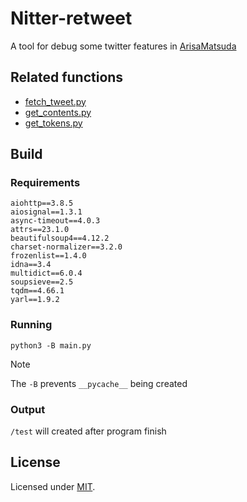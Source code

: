 # Nitter-retweet

A tool for debug some twitter features in [ArisaMatsuda](https://github.com/LTurret/ArisaMatsuda)

## Related functions

- [fetch_tweet.py](https://github.com/LTurret/ArisaMatsuda/blob/main/cogs/src/fetch_tweet.py)
- [get_contents.py](https://github.com/LTurret/ArisaMatsuda/blob/main/cogs/src/get_contents.py)
- [get_tokens.py](https://github.com/LTurret/ArisaMatsuda/blob/main/cogs/src/get_tokens.py)

## Build

### Requirements

```plain
aiohttp==3.8.5
aiosignal==1.3.1
async-timeout==4.0.3
attrs==23.1.0
beautifulsoup4==4.12.2
charset-normalizer==3.2.0
frozenlist==1.4.0
idna==3.4
multidict==6.0.4
soupsieve==2.5
tqdm==4.66.1
yarl==1.9.2
```

### Running

```shell
python3 -B main.py
```

> [!NOTE]
> The `-B` prevents `__pycache__` being created

### Output

`/test` will created after program finish

## License

Licensed under [MIT](LICENSE).
